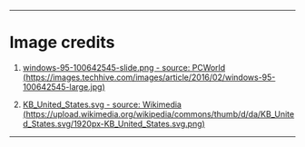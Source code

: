 
***

# Image credits

1. [windows-95-100642545-slide.png - source: PCWorld (https://images.techhive.com/images/article/2016/02/windows-95-100642545-large.jpg)](https://images.techhive.com/images/article/2016/02/windows-95-100642545-large.jpg)

2. [KB_United_States.svg - source: Wikimedia (https://upload.wikimedia.org/wikipedia/commons/thumb/d/da/KB_United_States.svg/1920px-KB_United_States.svg.png)](https://upload.wikimedia.org/wikipedia/commons/thumb/d/da/KB_United_States.svg/1920px-KB_United_States.svg.png)

***
